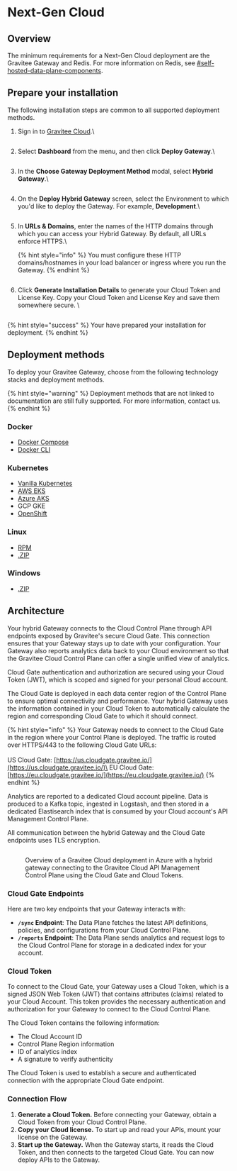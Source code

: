 # Next-Gen Cloud

## Overview

The minimum requirements for a Next-Gen Cloud deployment are the Gravitee Gateway and Redis. For more information on Redis, see [#self-hosted-data-plane-components](../#self-hosted-data-plane-components "mention").

## Prepare your installation

The following installation steps are common to all supported deployment methods.&#x20;

1.  Sign in to [Gravitee Cloud](https://cloud.gravitee.io/).\


    <figure><img src="../../.gitbook/assets/sign-in-to-gravitee-cloud.png" alt=""><figcaption></figcaption></figure>
2.  Select **Dashboard** from the menu, and then click **Deploy Gateway**.\


    <figure><img src="../../.gitbook/assets/dashboard-deploy-gateway.png" alt=""><figcaption></figcaption></figure>
3.  In the **Choose Gateway Deployment Method** modal, select **Hybrid Gateway**.\


    <figure><img src="../../.gitbook/assets/select-hybrid-gateway.png" alt=""><figcaption></figcaption></figure>
4.  On the **Deploy Hybrid Gateway** screen, select the Environment to which you'd like to deploy the Gateway. For example, **Development**.\


    <figure><img src="../../.gitbook/assets/select-environment.png" alt=""><figcaption></figcaption></figure>
5.  In **URLs & Domains**, enter the names of the HTTP domains through which you can access your Hybrid Gateway. By default, all URLs enforce HTTPS.\


    {% hint style="info" %}
    You must configure these HTTP domains/hostnames in your load balancer or ingress where you run the Gateway.
    {% endhint %}



    <figure><img src="../../.gitbook/assets/deploy-your-gateway (2).png" alt=""><figcaption></figcaption></figure>
6.  Click **Generate Installation Details** to generate your Cloud Token and License Key. Copy your Cloud Token and License Key and save them somewhere secure. \


    <figure><img src="../../.gitbook/assets/generate-installation-details.png" alt=""><figcaption></figcaption></figure>

{% hint style="success" %}
Your have prepared your installation for deployment.
{% endhint %}

## Deployment methods

To deploy your Gravitee Gateway, choose from the following technology stacks and deployment methods.

{% hint style="warning" %}
Deployment methods that are not linked to documentation are still fully supported. For more information, contact us.
{% endhint %}

### Docker

* [Docker Compose](docker/docker-compose.md)
* [Docker CLI](docker/docker-cli.md)

### Kubernetes

* [Vanilla Kubernetes](kubernetes/vanilla-kubernetes.md)
* [AWS EKS](kubernetes/aws-eks.md)
* [Azure AKS](kubernetes/azure-aks.md)
* GCP GKE
* [OpenShift](kubernetes/openshift.md)

### Linux

* [RPM](rpm.md)
* [.ZIP](.zip.md)

### Windows

* [.ZIP](.zip.md)

## Architecture

Your hybrid Gateway connects to the Cloud Control Plane through API endpoints exposed by Gravitee's secure Cloud Gate. This connection ensures that your Gateway stays up to date with your configuration. Your Gateway also reports analytics data back to your Cloud environment so that the Gravitee Cloud Control Plane can offer a single unified view of analytics.

Cloud Gate authentication and authorization are secured using your Cloud Token (JWT), which is scoped and signed for your personal Cloud account.

The Cloud Gate is deployed in each data center region of the Control Plane to ensure optimal connectivity and performance. Your hybrid Gateway uses the information contained in your Cloud Token to automatically calculate the region and corresponding Cloud Gate to which it should connect.

{% hint style="info" %}
Your Gateway needs to connect to the Cloud Gate in the region where your Control Plane is deployed. The traffic is routed over HTTPS/443 to the following Cloud Gate URLs:\
\
US Cloud Gate: [https://us.cloudgate.gravitee.io/](https://us.cloudgate.gravitee.io/)\
EU Cloud Gate: [https://eu.cloudgate.gravitee.io/](https://eu.cloudgate.gravitee.io/)
{% endhint %}

Analytics are reported to a dedicated Cloud account pipeline. Data is produced to a Kafka topic, ingested in Logstash, and then stored in a dedicated Elastisearch index that is consumed by your Cloud account's API Management Control Plane.

All communication between the hybrid Gateway and the Cloud Gate endpoints uses TLS encryption.

<figure><img src="../../.gitbook/assets/image (270).png" alt=""><figcaption><p>Overview of a Gravitee Cloud deployment in Azure with a hybrid gateway connecting to the Gravitee Cloud API Management Control Plane using the Cloud Gate and Cloud Tokens.</p></figcaption></figure>

### Cloud Gate Endpoints

Here are two key endpoints that your Gateway interacts with:

* **`/sync` Endpoint**: The Data Plane fetches the latest API definitions, policies, and configurations from your Cloud Control Plane.
* **`/reports` Endpoint**: The Data Plane sends analytics and request logs to the Cloud Control Plane for storage in a dedicated index for your account.

### Cloud Token

To connect to the Cloud Gate, your Gateway uses a Cloud Token, which is a signed JSON Web Token (JWT) that contains attributes (claims) related to your Cloud Account. This token provides the necessary authentication and authorization for your Gateway to connect to the Cloud Control Plane.

The Cloud Token contains the following information:

* The Cloud Account ID
* Control Plane Region information
* ID of analytics index
* A signature to verify authenticity

The Cloud Token is used to establish a secure and authenticated connection with the appropriate Cloud Gate endpoint.

### Connection Flow

1. **Generate a Cloud Token.** Before connecting your Gateway, obtain a Cloud Token from your Cloud Control Plane.
2. **Copy your Cloud license.** To start up and read your APIs, mount your license on the Gateway.
3. **Start up the Gateway.** When the Gateway starts, it reads the Cloud Token, and then connects to the targeted Cloud Gate. You can now deploy APIs to the Gateway.
